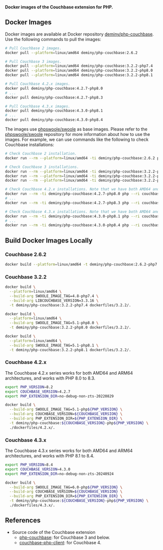 **Docker images of the Couchbase extension for PHP.**

## Docker Images

Docker images are available at Docker repository [deminy/php-couchbase]. Use the following commands to pull the images:

```bash
# Pull Couchbase 2 images.
docker pull --platform=linux/amd64 deminy/php-couchbase:2.6.2

# Pull Couchbase 3 images.
docker pull --platform=linux/amd64 deminy/php-couchbase:3.2.2-php7.4
docker pull --platform=linux/amd64 deminy/php-couchbase:3.2.2-php8.0
docker pull --platform=linux/amd64 deminy/php-couchbase:3.2.2-php8.1

# Pull Couchbase 4.2.x images.
docker pull deminy/php-couchbase:4.2.7-php8.0
# ...
docker pull deminy/php-couchbase:4.2.7-php8.3

# Pull Couchbase 4.3.x images.
docker pull deminy/php-couchbase:4.3.0-php8.1
# ...
docker pull deminy/php-couchbase:4.3.0-php8.4
```

The images use [phpswoole/swoole] as base images. Please refer to the [phpswoole/swoole] repository for more information
about how to use the images. For example, we can use commands like the following to check Couchbase installations:

```bash
# Check Couchbase 2 installation.
docker run --rm --platform=linux/amd64 -ti deminy/php-couchbase:2.6.2 php --ri couchbase

# Check Couchbase 3 installations.
docker run --rm --platform=linux/amd64 -ti deminy/php-couchbase:3.2.2-php7.4 php --ri couchbase
docker run --rm --platform=linux/amd64 -ti deminy/php-couchbase:3.2.2-php8.0 php --ri couchbase
docker run --rm --platform=linux/amd64 -ti deminy/php-couchbase:3.2.2-php8.1 php --ri couchbase

# Check Couchbase 4.2.x installations. Note that we have both AMD64 and ARM64 images built for Couchbase 4.2.x.
docker run --rm -ti deminy/php-couchbase:4.2.7-php8.0 php --ri couchbase
# ...
docker run --rm -ti deminy/php-couchbase:4.2.7-php8.3 php --ri couchbase

# Check Couchbase 4.3.x installations. Note that we have both AMD64 and ARM64 images built for Couchbase 4.3.x.
docker run --rm -ti deminy/php-couchbase:4.3.0-php8.1 php --ri couchbase
# ...
docker run --rm -ti deminy/php-couchbase:4.3.0-php8.4 php --ri couchbase
```

## Build Docker Images Locally

### Couchbase 2.6.2

```bash
docker build --platform=linux/amd64 -t deminy/php-couchbase:2.6.2-php7.4 dockerfiles/2.6.2/.
```

### Couchbase 3.2.2

```bash
docker build \
  --platform=linux/amd64 \
  --build-arg SWOOLE_IMAGE_TAG=4.8-php7.4 \
  --build-arg LIBCOUCHBASE_VERSION=3.3.16 \
  -t deminy/php-couchbase:3.2.2-php7.4 dockerfiles/3.2.2/.

docker build \
  --platform=linux/amd64 \
  --build-arg SWOOLE_IMAGE_TAG=5.1-php8.0 \
  -t deminy/php-couchbase:3.2.2-php8.0 dockerfiles/3.2.2/.

docker build \
  --platform=linux/amd64 \
  --build-arg SWOOLE_IMAGE_TAG=5.1-php8.1 \
  -t deminy/php-couchbase:3.2.2-php8.1 dockerfiles/3.2.2/.
```

### Couchbase 4.2.x

The Couchbase 4.2.x series works for both AMD64 and ARM64 architectures, and works with PHP 8.0 to 8.3.

```bash
export PHP_VERSION=8.2
export COUCHBASE_VERSION=4.2.7
export PHP_EXTENSION_DIR=no-debug-non-zts-20220829

docker build \
  --build-arg SWOOLE_IMAGE_TAG=5.1-php${PHP_VERSION} \
  --build-arg COUCHBASE_VERSION=${COUCHBASE_VERSION} \
  --build-arg PHP_EXTENSION_DIR=${PHP_EXTENSION_DIR} \
  -t deminy/php-couchbase:${COUCHBASE_VERSION}-php${PHP_VERSION} \
  ./dockerfiles/4.2.x/.
```

### Couchbase 4.3.x

The Couchbase 4.3.x series works for both AMD64 and ARM64 architectures, and works with PHP 8.1 to 8.4.

```bash
export PHP_VERSION=8.4
export COUCHBASE_VERSION=4.3.0
export PHP_EXTENSION_DIR=no-debug-non-zts-20240924

docker build \
  --build-arg SWOOLE_IMAGE_TAG=6.0-php${PHP_VERSION} \
  --build-arg COUCHBASE_VERSION=${COUCHBASE_VERSION} \
  --build-arg PHP_EXTENSION_DIR=${PHP_EXTENSION_DIR} \
  -t deminy/php-couchbase:${COUCHBASE_VERSION}-php${PHP_VERSION} \
  ./dockerfiles/4.3.x/.
```

## References

* Source code of the Couchbase extension
    * [php-couchbase]: for Couchbase 3 and below.
    * [couchbase-php-client]: for Couchbase 4.

[deminy/php-couchbase]: https://hub.docker.com/r/deminy/php-couchbase
[phpswoole/swoole]: https://github.com/swoole/docker-swoole
[php-couchbase]: https://github.com/couchbase/php-couchbase
[couchbase-php-client]: https://github.com/couchbase/couchbase-php-client

